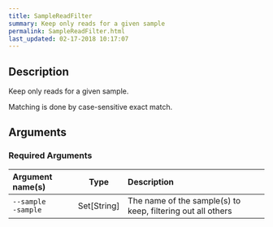 ```yaml
---
title: SampleReadFilter
summary: Keep only reads for a given sample
permalink: SampleReadFilter.html
last_updated: 02-17-2018 10:17:07
---
```


## Description

Keep only reads for a given sample.

 <p>Matching is done by case-sensitive exact match.</p>

## Arguments

### Required Arguments

| Argument name(s) | Type | Description |
| :--------------- | :--: | :------ |
| `--sample`<br/>`-sample` | Set[String] | The name of the sample(s) to keep, filtering out all others |


